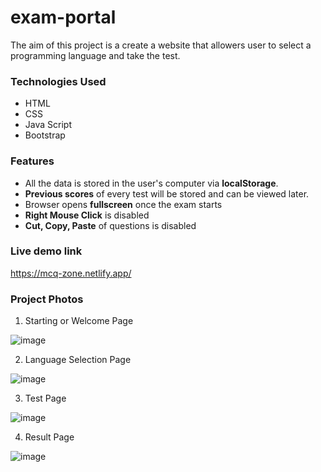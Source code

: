 # exam-portal
The aim of this project is a create a website that allowers user to select a programming language and take the test.

### Technologies Used
- HTML
- CSS
- Java Script
- Bootstrap

### Features
- All the data is stored in the user's computer via **localStorage**.
- **Previous scores** of every test will be stored and can be viewed later.
- Browser opens **fullscreen** once the exam starts
- **Right Mouse Click** is disabled
- **Cut, Copy, Paste** of questions is disabled

### Live demo link
https://mcq-zone.netlify.app/

### Project Photos
1. Starting or Welcome Page

![image](https://user-images.githubusercontent.com/96834040/194767129-20e003fd-95c8-4446-9a00-6f2eccc11305.png)

2. Language Selection Page

![image](https://user-images.githubusercontent.com/96834040/194767167-c59e69a9-6f14-4c94-986b-8530c71d4995.png)

3. Test Page

![image](https://user-images.githubusercontent.com/96834040/194767477-88e986a0-04a6-455b-be1d-4f9faf895c1b.png)


4. Result Page

![image](https://user-images.githubusercontent.com/96834040/194767259-4bdc1930-aa39-4634-9650-eb303755f027.png)
